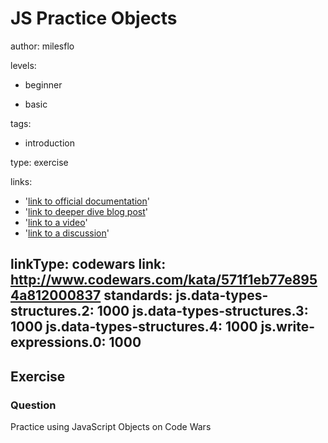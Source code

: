# JS Practice Objects
author: milesflo

levels:

  - beginner

  - basic


tags:

  - introduction


type: exercise

links:

  - '[link to official documentation](https://enki.com)'
  - '[link to deeper dive blog post](https://enki.com)'
  - '[link to a video](https://enki.com)'
  - '[link to a discussion](https://enki.com)'

linkType: codewars
link: http://www.codewars.com/kata/571f1eb77e8954a812000837
standards:
  js.data-types-structures.2: 1000
  js.data-types-structures.3: 1000
  js.data-types-structures.4: 1000
  js.write-expressions.0: 1000
---
## Exercise
### Question
Practice using JavaScript Objects on Code Wars
